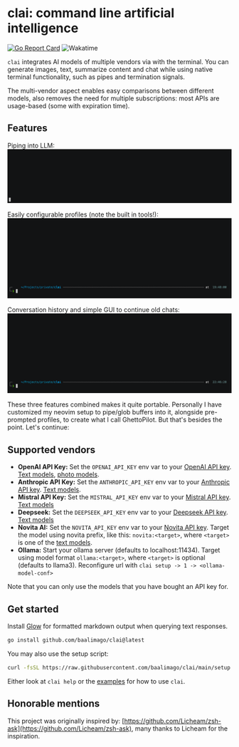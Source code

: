# clai: command line artificial intelligence

[![Go Report Card](https://goreportcard.com/badge/github.com/baalimago/clai)](https://goreportcard.com/report/github.com/baalimago/clai)
![Wakatime](https://wakatime.com/badge/user/018cc8d2-3fd9-47ef-81dc-e4ad645d5f34/project/018e07e1-bd22-4077-a213-c16290d3db52.svg)

`clai` integrates AI models of multiple vendors via with the terminal.
You can generate images, text, summarize content and chat while using native terminal functionality, such as pipes and termination signals.

The multi-vendor aspect enables easy comparisons between different models, also removes the need for multiple subscriptions: most APIs are usage-based (some with expiration time).

## Features

Piping into LLM:
![piping](./img/piping.gif "Piping data into queries")

Easily configurable profiles (note the built in tools!):
![profiles](./img/profiles.gif "Profiles allowing easily customized propmpts")

Conversation history and simple GUI to continue old chats:
![chats](./img/chats.gif "Conversation history and simple GUI to continue old chats:")

These three features combined makes it quite portable.
Personally I have customized my neovim setup to pipe/glob buffers into it, alongside pre-prompted profiles, to create what I call GhettoPilot.
But that's besides the point.
Let's continue:

## Supported vendors

- **OpenAI API Key:** Set the `OPENAI_API_KEY` env var to your [OpenAI API key](https://platform.openai.com/docs/quickstart/step-2-set-up-your-api-key). [Text models](https://platform.openai.com/docs/models/gpt-4-and-gpt-4-turbo), [photo models](https://platform.openai.com/docs/models/dall-e).
- **Anthropic API Key:** Set the `ANTHROPIC_API_KEY` env var to your [Anthropic API key](https://console.anthropic.com/login?returnTo=%2F). [Text models](https://docs.anthropic.com/claude/docs/models-overview#model-recommendations).
- **Mistral API Key:** Set the `MISTRAL_API_KEY` env var to your [Mistral API key](https://console.mistral.ai/). [Text models](https://docs.mistral.ai/getting-started/models/)
- **Deepseek:** Set the `DEEPSEEK_API_KEY` env var to your [Deepseek API key](https://api-docs.deepseek.com/). [Text models](https://api-docs.deepseek.com/quick_start/pricing)
- **Novita AI:** Set the `NOVITA_API_KEY` env var to your [Novita API key](https://novita.ai/settings?utm_source=github_clai&utm_medium=github_readme&utm_campaign=link#key-management). Target the model using novita prefix, like this: `novita:<target>`, where `<target>` is one of the [text models](https://novita.ai/model-api/product/llm-api?utm_source=github_clai&utm_medium=github_readme&utm_campaign=link).
- **Ollama:** Start your ollama server (defaults to localhost:11434). Target using model format `ollama:<target>`, where `<target>` is optional (defaults to llama3). Reconfigure url with `clai setup -> 1 -> <ollama-model-conf>`

Note that you can only use the models that you have bought an API key for.

## Get started

Install [Glow](https://github.com/charmbracelet/glow) for formatted markdown output when querying text responses.

```bash
go install github.com/baalimago/clai@latest
```

You may also use the setup script:

```bash
curl -fsSL https://raw.githubusercontent.com/baalimago/clai/main/setup.sh | sh
```

Either look at `clai help` or the [examples](./EXAMPLES.md) for how to use `clai`.

## Honorable mentions

This project was originally inspired by: [https://github.com/Licheam/zsh-ask](https://github.com/Licheam/zsh-ask), many thanks to Licheam for the inspiration.
